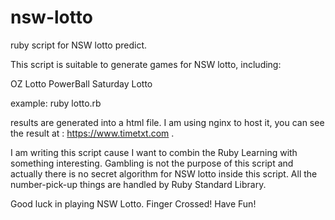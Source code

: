 # nsw-lotto
ruby script for NSW lotto predict. 

This script is suitable to generate games for NSW lotto, including:

OZ Lotto
PowerBall
Saturday Lotto

example:
ruby lotto.rb

results are generated into a html file. I am using nginx to host it, you can see the result at : https://www.timetxt.com .

I am writing this script cause I want to combin the Ruby Learning with something interesting. Gambling is not the purpose of this script and actually there is no secret algorithm for NSW lotto inside this script. All the number-pick-up things are handled by Ruby Standard Library.

Good luck in playing NSW Lotto. Finger Crossed! Have Fun!
